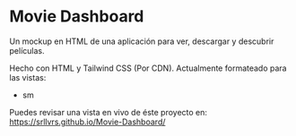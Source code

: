 # Movie Dashboard
Un mockup en HTML de una aplicación para ver, descargar y descubrir películas.

Hecho con HTML y Tailwind CSS (Por CDN).
Actualmente formateado para las vistas:
- sm

Puedes revisar una vista en vivo de éste proyecto en:
https://srllvrs.github.io/Movie-Dashboard/